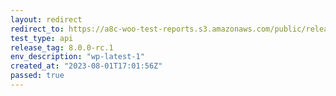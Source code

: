 ```yaml
---
layout: redirect
redirect_to: https://a8c-woo-test-reports.s3.amazonaws.com/public/release/8.0.0-rc.1/wp-latest-1/api/index.html
test_type: api
release_tag: 8.0.0-rc.1
env_description: "wp-latest-1"
created_at: "2023-08-01T17:01:56Z"
passed: true
---
```

